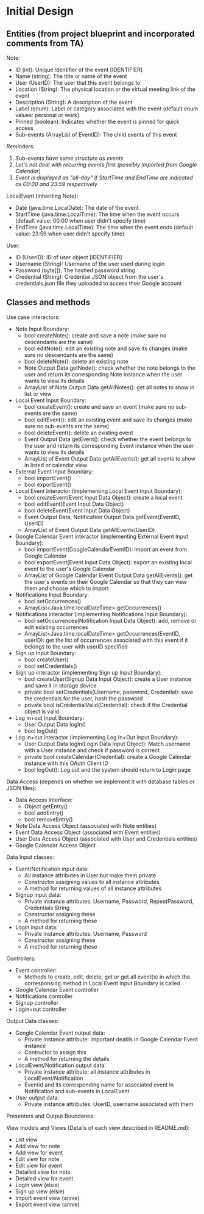 # Initial Design
## Entities (from project blueprint and incorporated comments from TA)
Note: 
- ID (int): Unique identifier of the event [IDENTIFIER]
- Name (string): The title or name of the event
- User (UserID): The user that this event belongs to
- Location (String): The physical location or the virtual meeting link of the event
- Description (String): A description of the event
- Label (enum): Label or category associated with the event (default enum values: personal or work)
- Pinned (boolean): Indicates whether the event is pinned for quick access
- Sub-events (ArrayList of EventID): The child events of this event

*Reminders:* 
1) *Sub-events have same structure as events*
2) *Let's not deal with recurring events first (possibly imported from Google Calendar)*
3) *Event is displayed as "all-day" if StartTime and EndTime are indicated as 00:00 and 23:59 respectively*

LocalEvent (inheriting Note):
- Date (java.time.LocalDate): The date of the event
- StartTime (java.time.LocalTime): The time when the event occurs (default value: 00:00 when user didn't specify time)
- EndTime (java.time.LocalTime): The time when the event ends (default value: 23:59 when user didn't specify time)

User:
- ID (UserID): ID of user object [IDENTIFIER]
- Username (String): Username of the user used during login
- Password (byte[]): The hashed password string
- Credential (String): Credential JSON object from the user's credentials.json file they uploaded to access their Google account

## Classes and methods
Use case interactors:
- Note Input Boundary:
  - bool createNote(): create and save a note (make sure no descendants are the same)
  - bool editNote(): edit an existing note and save its changes (make sure no descendants are the same)
  - bool deleteNote(): delete an existing note
  - Note Output Data getNode(): check whether the note belongs to the user and return its corresponding Note instance when the user wants to view its details
  - ArrayList of Note Output Data getAllNotes(): get all notes to show in list or view
- Local Event Input Boundary:
  - bool createEvent(): create and save an event (make sure no sub-events are the same)
  - bool editEvent(): edit an existing event and save its changes (make sure no sub-events are the same)
  - bool deleteEvent(): delete an existing event
  - Event Output Data getEvent(): check whether the event belongs to the user and return its corresponding Event instance when the user wants to view its details
  - ArrayList of Event Output Data getAllEvents(): get all events to show in listed or calendar view
- External Event Input Boundary:
  - bool importEvent()
  - bool exportEvent()
- Local Event interactor (implementing Local Event Input Boundary):
  - bool createEvent(Event Input Data Object): create a local event
  - bool editEvent(Event Input Data Object)
  - bool deleteEvent(Event Input Data Object)
  - Event Output Data, Notification Output Data getEvent(EventID, UserID)
  - ArrayList of Event Output Data getAllEvents(UserID)
- Google Calendar Event interactor (implementing External Event Input Boundary):
  - bool importEvent(GoogleCalendarEventID): import an event from Google Calendar
  - bool exportEvent(Event Input Data Object): export an existing local event to the user's Google Calendar
  - ArrayList of Google Calendar Event Output Data getAllEvents(): get the user's events on their Google Calendar so that they can view them and choose which to import
- Notifications Input Boundary:
  - bool setOccurrences()
  - ArrayList<Java.time.localDateTime> getOccurrences()
- Notifications interactor (implementing Notifications Input Boundary):
  - bool setOccurrences(Notification Input Data Object): add, remove or edit existing occurrences
  - ArrayList<Java.time.localDateTime> getOccurrences(EventID, userID): get the list of occurrences associated with this event if it belongs to the user with userID specified
- Sign up Input Boundary:
  - bool createUser()
  - bool setCredentials()
- Sign up interactor (implementing Sign up Input Boundary):
  - bool createUser(Signup Data Input Object): create a User instance and save it in storage device
  - private bool setCredentials(Username, password, Credential): save the credentials for the user, hash the password
  - private bool isCredentialValid(Credential): check if the Credential object is valid
- Log in+out Input Boundary:
  - User Output Data logIn()
  - bool logOut()
- Log in+out interactor (implementing Log In+Out Input Boundary):
  - User Output Data logIn(Login Data Input Object): Match username with a User instance and check if password is correct
  - private bool createCalendar(Credential): create a Google Calendar instance with this OAuth Client ID
  - bool logOut(): Log out and the system should return to Login page

Data Access (depends on whether we implement it with database tables or JSON files):
- Data Access Interface:
  - Object getEntry()
  - bool addEntry()
  - bool removeEntry()
- Note Data Access Object (associated with Note entities)
- Event Data Access Object (associated with Event entities)
- User Data Access Object (associated with User and Credentials entities)
- Google Calendar Access Object

Data Input classes:
- Event/Notification input data:
  - All instance attributes in User but make them private
  - Constructor assigning values to all instance attributes
  - A method for returning values of all instance attributes
- Signup input data:
  - Private instance attributes: Username, Password, RepeatPassword, Credentials String
  - Constructor assigning these
  - A method for returning these
- Login input data:
  - Private instance attributes: Username, Password
  - Constructor assigning these
  - A method for returning these

Controllers:
- Event controller:
  - Methods to create, edit, delete, get or get all event(s) in which the corresponsing method in Local Event Input Boundary is called
- Google Calendar Event controller
- Notifications controller
- Signup controller
- Login+out controller

Output Data classes:
- Google Calendar Event output data:
  - Private instance attribute: important deatils in Google Calendar Event instance
  - Contructor to assign this
  - A method for returning the details
- LocalEvent/Notification output data:
  - Private instance attribute: all instance attributes in LocalEvent/Notification
  - Eventid and its corresponding name for associated event in Notification and sub-events in LocalEvent 
- User output data:
  - Private instance attributes: UserID, username associated with them
 
Presenters and Output Boundaries:

View models and Views (Details of each view described in README.md):
- List view
- Add view for note
- Add view for event
- Edit view for note
- Edit view for event
- Detailed view for note
- Detailed view for event
- Login view (elsie)
- Sign up view (elsie)
- Import event view (annie)
- Export event view (annie)
